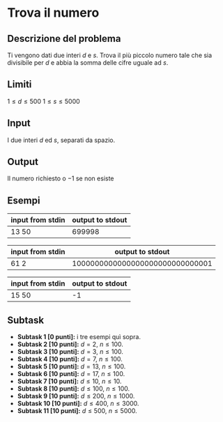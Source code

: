 # Trova il numero

## Descrizione del problema

Ti vengono dati due interi $d$ e $s$. Trova il più piccolo numero tale che sia divisibile per $d$ e abbia la somma delle cifre uguale ad $s$.


## Limiti
$1 \leq d \leq 500$
$1 \leq s \leq 5000$

## Input
I due interi $d$ ed $s$, separati da spazio.

## Output

Il numero richiesto o $-1$ se non esiste

## Esempi

|input from stdin | output to stdout |
|------|--------|
|13  50| 699998 |

|input from stdin | output to stdout |
|-----|---------------------------------|
|61  2| 1000000000000000000000000000001 |

|input from stdin | output to stdout |
|------|---------------------------------|
|15  50| -1 |

## Subtask
- **Subtask 1 [0 punti]:** i tre esempi quì sopra.
- **Subtask 2 [10 punti]:** $d = 2$, $n \leq 100$.
- **Subtask 3 [10 punti]:** $d = 3$, $n \leq 100$.
- **Subtask 4 [10 punti]:** $d = 7$, $n \leq 100$.
- **Subtask 5 [10 punti]:** $d = 13$, $n \leq 100$.
- **Subtask 6 [10 punti]:** $d = 17$, $n \leq 100$.
- **Subtask 7 [10 punti]:** $d \leq 10$, $n \leq 10$.
- **Subtask 8 [10 punti]:** $d \leq 100$, $n \leq 100$.
- **Subtask 9 [10 punti]:** $d \leq 200$, $n \leq 1000$.
- **Subtask 10 [10 punti]:** $d \leq 400$, $n \leq 3000$.
- **Subtask 11 [10 punti]:** $d \leq 500$, $n \leq 5000$.
